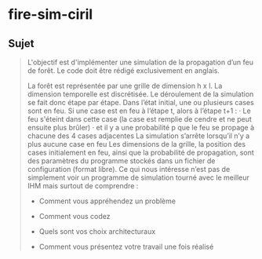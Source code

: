 # fire-sim-ciril

## Sujet
> L'objectif est d'implémenter une simulation de la propagation d’un feu de forêt.
> Le code doit être rédigé exclusivement en anglais.
> 
> La forêt est représentée par une grille de dimension h x l.
> La dimension temporelle est discrétisée. Le déroulement de la simulation se fait donc étape par étape.
> Dans l’état initial, une ou plusieurs cases sont en feu.
> Si une case est en feu à l’étape t, alors à l’étape t+1 :
> · Le feu s'éteint dans cette case (la case est remplie de cendre et ne peut ensuite plus brûler)
> · et il y a une probabilité p que le feu se propage à chacune des 4 cases adjacentes
> La simulation s’arrête lorsqu’il n’y a plus aucune case en feu
> Les dimensions de la grille, la position des cases initialement en feu, ainsi que la probabilité de propagation, sont des paramètres du programme stockés dans un fichier de configuration (format libre).
> Ce qui nous intéresse n’est pas de simplement voir un programme de simulation tourné avec le meilleur IHM mais surtout de comprendre :
> 
> - Comment vous appréhendez un problème
> 
> - Comment vous codez
> 
> - Quels sont vos choix architecturaux
> 
> - Comment vous présentez votre travail une fois réalisé
